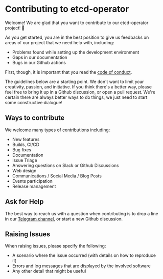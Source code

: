 # Contributing to etcd-operator

Welcome! We are glad that you want to contribute to our etcd-operator project! 💖

As you get started, you are in the best position to give us feedbacks on areas of our project that we need help with, including:

* Problems found while setting up the development environment
* Gaps in our documentation
* Bugs in our Github actions

First, though, it is important that you read the [code of conduct](CODE_OF_CONDUCT.md).

The guidelines below are a starting point. We don't want to limit your
creativity, passion, and initiative. If you think there's a better way, please
feel free to bring it up in a Github discussion, or open a pull request. We're
certain there are always better ways to do things, we just need to start some
constructive dialogue!

## Ways to contribute

We welcome many types of contributions including:

* New features
* Builds, CI/CD
* Bug fixes
* Documentation
* Issue Triage
* Answering questions on Slack or Github Discussions
* Web design
* Communications / Social Media / Blog Posts
* Events participation
* Release management

## Ask for Help

The best way to reach us with a question when contributing is to drop a line in
our [Telegram channel](https://t.me/etcd_operator), or start a new Github discussion.

## Raising Issues

When raising issues, please specify the following:

- A scenario where the issue occurred (with details on how to reproduce it)
- Errors and log messages that are displayed by the involved software
- Any other detail that might be useful
